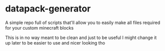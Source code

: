 # datapack-generator
A simple repo full of scripts that'll allow you to easily make all files required for your custom minecraft blocks

This is in no way meant to be clean and just to be useful I might change it up later to be easier to use and nicer looking tho
